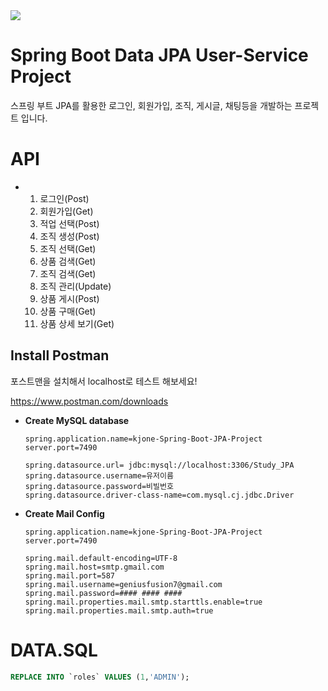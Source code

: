 <img src="https://capsule-render.vercel.app/api?type=waving&color=BDBDC8&height=150&section=footer" />

# Spring Boot Data JPA User-Service Project
스프링 부트 JPA를 활용한 로그인, 회원가입, 조직, 게시글, 채팅등을 개발하는 프로젝트 입니다.


# API
+ 1. 로그인(Post)
  2. 회원가입(Get)
  3. 적업 선택(Post)
  4. 조직 생성(Post)
  5. 조직 선택(Get)
  6. 상품 검색(Get)
  7. 조직 검색(Get)
  8. 조직 관리(Update)
  9. 상품 게시(Post)
  10. 상품 구매(Get)
  11. 상품 상세 보기(Get)


## Install Postman
포스트맨을 설치해서 localhost로 테스트 해보세요! 

https://www.postman.com/downloads

+ **Create MySQL database**
  ```properties
  spring.application.name=kjone-Spring-Boot-JPA-Project
  server.port=7490

  spring.datasource.url= jdbc:mysql://localhost:3306/Study_JPA
  spring.datasource.username=유저이름
  spring.datasource.password=비빌번호
  spring.datasource.driver-class-name=com.mysql.cj.jdbc.Driver
  ```

+ **Create Mail Config**
  ```properties
  spring.application.name=kjone-Spring-Boot-JPA-Project
  server.port=7490

  spring.mail.default-encoding=UTF-8
  spring.mail.host=smtp.gmail.com
  spring.mail.port=587
  spring.mail.username=geniusfusion7@gmail.com
  spring.mail.password=#### #### ####
  spring.mail.properties.mail.smtp.starttls.enable=true
  spring.mail.properties.mail.smtp.auth=true
  ```
# DATA.SQL
  ```sql
  REPLACE INTO `roles` VALUES (1,'ADMIN');
  ```





